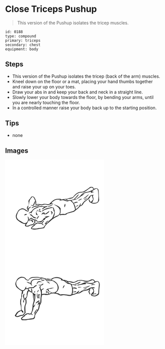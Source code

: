 # Close Triceps Pushup
> This version of the Pushup isolates the tricep muscles.

``` 
id: 0188 
type: compound 
primary: triceps 
secondary: chest 
equipment: body 
``` 

## Steps

 - This version of the Pushup isolates the tricep (back of the arm) muscles.
 - Kneel down on the floor or a mat, placing your hand thumbs together and raise your up on your toes.
 - Draw your abs in and keep your back and neck in a straight line.
 - Slowly lower your body towards the floor, by bending your arms, until you are nearly touching the floor.
 - In a controlled manner raise your body back up to the starting position.

## Tips

 - none

## Images

<svg width="241pt" height="300" viewBox="0 0 241 225" xmlns="http://www.w3.org/2000/svg">
  <g fill="#FFF">
    <path d="M0 0h241v225H0V0m205.97 66.98c-4.8 3.71-9.7 7.43-15.27 9.93-3.22 1.57-6.94.76-10.32 1.69-4.97 1.31-8.93 4.86-12.35 8.53-1.66 1.71-2.9 4.25-5.56 4.51-4.32.57-8.43 2.01-12.6 3.18-4.33.2-8.72.31-12.8 1.97-1.87-3.16-6.1-1.58-9.06-1.87-8.26-.28-14.26 6.19-19.6 11.56-4.07 3.18-8.94.01-13.46.63-2.68.01-5.13 2.04-7.83 1.13-3.85-.98-7.86-1.21-11.74-.22.05-3.47.66-7.18-1.15-10.36-1.33-3.49-3.02-8.09-7.21-8.74-4.27-.55-4.9 4.62-7.53 6.76-2.42 2.01-3.59 5.28-2.05 8.2.06 2.06-.14 4.12-.41 6.16-1.59 2.11-3.88 4.01-3.91 6.88-.45 2.38 1.4 4.23 2.7 5.96-.38.52-.76 1.03-1.13 1.55-4.29-3-8.97-7.07-14.57-6.31-3.31 1.59-7.46 2.9-8.95 6.61-2.23 4.22-5.48 8.33-5.17 13.38.41 2.52 1.4 4.96 2.73 7.13 4.65 4.3 10.02 7.96 16.04 10.04 1.69.76 3.53.42 5.27.04-.71 1.45-2.52 3.19-1.42 4.92 1 1.95 3.52 1.86 5.4 1.85 2.87.28 5.27-1.52 7.65-2.84 2.41-.22 4.84-.41 7.16-1.15.94-2.83 2.99-4.96 5.38-6.65-.67-1.91-1.85-3.54-3.16-5.06 4.86 1.28 8.58 5.91 14.08 4.8.32.22.97.66 1.29.88 2.61-1.94 5.34-3.74 7.43-6.26.67-.98 1.56.26 2.22.57.98-6.25 8.33-6.42 12.25-9.76-4.47.14-8.96.49-13.15 2.19 1.18.11 3.54.34 4.72.46-2.61 1.57-6.25 2.08-7.44 5.27-2.36 4.42-7.76 5.03-12.22 5.19-2.11-.96-3.68-2.75-5.19-4.46-4.32.12-8.12-1.62-11.19-4.57-2.74.64-4.39 3.45-6.3 5.34.54-3.05-.1-6.71-2.81-8.56.92 3.66 2.15 7.68-.01 11.18-.97 3.65-4.83 5.46-8.37 5.01-2.93-.72-5.18-2.86-7.8-4.25-3.52-2.03-7.83-3.65-9.32-7.82-2.79-4.43.06-9.32 1.67-13.58 2.2-5.62 9.05-9.9 14.91-7.12 2.85.88 4.56 4.26 7.81 3.87.37.35 1.12 1.06 1.5 1.41 2.63-.9 1.79-3.76 2.25-5.9.83-3.03 3.98-4.26 6.13-6.2-3.78.21-6.91 2.54-8.71 5.78.18-3.13.7-6.69 3.58-8.53l-2.99 1.75c3.58-4.21 2.75-9.86 4.37-14.74 2.22-3.06 3.88-6.72 7.33-8.62 3.58 2.25 4.54 6.5 6.2 10.09-1.96 2.47-3.17 5.38-4.27 8.3-.39 1.9-2.72 1.72-4.09 2.46-.58-.29-1.74-.88-2.33-1.17 1.28 3.34 4.61 1.86 7.3 1.6 1.56-3.42 2.82-6.98 3.65-10.66.22 3.19-.23 6.51.98 9.55 3.19-1.02 6.57-1.1 9.89-.8-2.41.78-5.02 1.13-7.08 2.71-4.98-.43-9.99 1.28-13.02 5.39 2.83.21 4.82-3.04 7.71-3.18 4.45-.46 9.44-1.16 12.74-4.45 4.74 2.52 9.35-1.84 14.22-.72 2.24.11 4.5 1.98 6.65.65 3.31-1.46 6.98-1.79 10.56-1.59.18-.37.53-1.12.71-1.49-1.54-.05-3.07-.09-4.61-.11.91-1.2 1.69-2.47 2.34-3.82 2-1.28 3.79-2.84 5.8-4.08 4.6-2.07 9.84-2.02 14.76-1.38-1.29.77-2.54 1.6-3.75 2.48 3.52-.46 6.98-2.01 10.58-1.31 3.32.81 6.46 2.32 9.86 2.79 2.21-.89 4.41-1.85 6.85-1.83 2.21 2.1 4.81 3.86 6.65 6.32 2.56 4.78 4.07 10.06 5.02 15.38-1.21 1.64-2.89 2.96-4.78 3.71-5.16 1.45-10.35 2.86-15.32 4.88-2.09.76-3.91 2.74-6.27 2.36-3.59-.91-7.24.12-10.82.54 2.83-4.17 1.48-9.55 1.87-14.3-3.86-5.81-10.93-7.93-17.21-10.05 2.76 1.59 5.45 3.31 8.23 4.86 3.86 2.92 7.92 6.97 7.26 12.27.64 4.24-2 7.82-5.26 10.16-3.95 1.01-7.61 2.95-10.86 5.39 1.73-3.68 3.56-7.47 3.53-11.63.59-4.48-1.51-8.6-2.88-12.72-2.84-1.15-5.82-1.92-8.59-.17-7.43 1.34-15.78 3.15-20.62 9.54 3.51-.86 5.78-4.07 9.33-4.83 5.93-1.77 11.84-3.69 17.97-4.67.95 2.27 1.92 4.59 1.76 7.11.76 1.24 1.62 2.41 2.27 3.72-1.1 4.82-2.94 9.45-5.15 13.87-.55 1.33-1.81 2.08-2.88 2.94-3.58 2.8-6.84 6.01-9.68 9.55-1.11.5-2.24.97-3.37 1.42 2.06-2.61 4.49-4.87 6.76-7.29-4.42 1.07-7.48 5.24-9.66 9.01l2.16-1.11c.29.48.58.96.87 1.45-2.19 2.07-4.28 4.35-5.52 7.12-4.48 1.28-9.22 1.55-13.84 2.13-4.73 2.09-9.85.13-14.74 1.11l.48-2.45c2.53-1.85 4.42-4.72 7.59-5.52-.15-.41-.46-1.21-.61-1.61 2.22-.95 4.31-2.16 6.27-3.57 2.43.47 4.84 1.11 7.34 1.1 3.04-.15 4.95 2.67 7.28 4.15.18-2.32-1.81-3.46-3.35-4.72 1.23-1.98 2.73-3.78 4.43-5.39-.41-.62-.83-1.24-1.24-1.86-.48 3.33-5.44 4.53-4.58 7.89-.47-.5-1.4-1.51-1.87-2.02-3.1.61-6.1-.99-9.17-.5-2.17 1.04-4.13 2.46-6.28 3.56-1.7 2.97-4.4 5.12-7.09 7.15-.48 1.24-.97 2.49-1.45 3.74 5.13 2.65 11.19 2.59 16.69 1.3 5.16-1.14 10.43-1.53 15.59-2.66.45-1.1.89-2.2 1.29-3.31 2.78-3.55 5.31-7.48 9.31-9.78 5.92-5.15 11.58-10.94 18.94-14.04 3.01-1.32 6.68-2.77 7.7-6.24.4.82.81 1.63 1.2 2.46 5.81-2.81 13.9 1.53 18.21-4.5 4.47-1.06 8.86-2.46 13.33-3.55 4.59-1.14 7.38-5.24 11.23-7.64 2.67-1.63 4.27-4.43 6.54-6.44 4.04-1.15 7.24-4.26 8.61-8.22 4.66-4.55 10.15-8.1 15.04-12.4.13-2.81 2.42-4.35 4.74-5.44 1.04 3.14 2 6.32 3.12 9.44-1.77 2.46-4.31 4.33-5.44 7.23-1.96-2.78-3.39-5.86-5.17-8.75-.4 3.96 1.29 8.99 5.72 9.74 4.96 3.43 11.49 2.13 16.39-.74 1.45-1.91 3.4-3.89 3.16-6.5-.51-6.03-.75-12.07-1.1-18.1-.21-2.92.5-6.6-2.3-8.53-2.5-2.46-6.26-1.11-9.09-.04-1.12-1.5-2.01-3.35-3.76-4.21-2.21-.38-4.84-.83-6.7.73m-.59 27.4c.26.26.26.26 0 0m-60.35 21.14c.7-1.88 1.26-3.79 1.83-5.7-.27-1.12-.53-2.23-.79-3.34-1.66 2.75-2.83 6.05-1.04 9.04m-41.19-2.34c.19.22.55.68.74.91 4.16-.88 8.34-2.26 11.82-4.78-4.29.79-8.69 2.19-12.56 3.87m-28.16 2.6c-4.13 1.36-7.57 4.17-10.15 7.62-2.01 3.24-6.42 3.59-8.37 6.88 2.02-.46 3.91-1.32 5.79-2.19.04.67.13 2.01.17 2.68 1.92-2.97 3.02-6.5 5.7-8.93 3.05-3.48 7.81-4.3 11.74-6.4 3.4-2.17 7.56-.78 11.3-1.68.74.31 2.22.94 2.95 1.25-1.52 1.38-3.08 2.74-4.83 3.84.45.47.91.94 1.36 1.41 3.21-3.16 7.04-5.75 11.65-6.14-.05-.24-.14-.72-.18-.96-2.57-1.07-5.26.5-7.89.2-6.38-2.15-13.4-.6-19.24 2.42m7.26 6.16c1.3.96 3.37-1.04 2.48-2.37-1.27-.89-3.39 1.06-2.48 2.37m-7.05 4.27c2.3-.97 3.57-3.17 4.76-5.23a11.241 11.241 0 0 0-4.76 5.23m4.36-1.52c2.61.18 5.19.69 7.06 2.71.48-3.78-4.58-4.72-7.06-2.71m16.31 6.55c-.41-1.18-.82-2.35-1.24-3.52-1.59.38-3.17.77-4.76 1.13-.77 1.49-1.49 3-2.03 4.6 1.67-.93 3.06-2.24 4.47-3.51.2.55.61 1.66.81 2.22 2.66-.22 5.76.51 7.99-1.37 2.13-1.87 5.48-3.19 5.63-6.43-3.64 2.28-6.71 5.47-10.87 6.88m16.52-2.99c-.17 1.67-.28 3.35-.13 5.03 1.48-1.6 2.18-3.66 2.66-5.74-1.16-1.06-2.33-2.1-3.63-2.95-1.59 1.35.4 2.51 1.1 3.66m-38.03-2.44c.01 2.42.19 4.83.19 7.25 1.45.54 2.88 1.12 4.32 1.69-1.8-2.83-3.04-5.94-4.51-8.94m-26.89 5.98c-.65 1.08-1.4 2.12-1.86 3.3 2.31-.71 4.62-1.44 6.85-2.39-.67-2.07-3.39-.58-4.99-.91m11.58 2.03c4.65.64 6.8 5.48 10.7 7.65 2.28.31 4.6.86 6.91.34-2.73-1.36-5.59-2.43-8.31-3.81-2.67-1.2-3.47-4.83-6.46-5.53-1.14-.28-1.97.82-2.84 1.35M77.5 144.8c1.98-2.78 3.72-5.73 5.27-8.76-3.99.86-5.06 5.24-5.27 8.76z"/>
    <path d="M194.85 77.09c4.5-2.98 8.45-6.86 13.3-9.29 3.11-1.75 5.84 1.18 7.31 3.65-3.85 2.89-8.43 4.46-12.96 5.93-3.94 1.27-8.41.92-11.99 3.25-3.09 1.74-5.59 4.29-7.77 7.05-2.34 3.12-6.44 4.26-8.59 7.57-1.9.03-3.8.06-5.69.1 5.18-2.24 7.96-7.34 11.51-11.41-4.92 1.07-6.07 6.53-10 8.97-1.07.59-1.55 1.63-1.78 2.78-2.43.75-4.87 1.49-7.3 2.26-2.48-.49-4.98-.25-7.4.45-3.73 1.12-7.25-1.38-10.65-2.41 3.63-.55 6.69 1.41 9.95 2.44-.53-.75-1.61-2.26-2.15-3.01 4.7-.79 9.75-.56 14.09-2.77 3.69-3.92 7.2-8.22 11.94-10.92 5.63-3.1 12.61-1.39 18.18-4.64z"/>
    <path d="M211.34 76.23c3.61-1.96 6.7-5.02 10.77-6.06 2.3.2 3.82 2.62 3.98 4.79 1.34 8.18 1.57 16.64.39 24.85-2 5.96-9.87 5.1-14.85 4.46 1.42-2.71 2.74-5.46 3.75-8.36-.6-2.87-1.1-5.76-2.09-8.53.9-.67 1.81-1.36 2.7-2.06-3.02-.21-6.31-.03-8.87 1.76-1.64 1.41-2.79 3.26-4.13 4.93-4.29 5.72-12.01 8.13-15.18 14.8-.86 2.11-2.9 3.27-4.64 4.56.38-2.2.81-4.4.74-6.63-1.7 3.01-2.56 6.47-4.7 9.24-1.83 2.68-4.63 4.44-7.35 6.1.06-5.11-1.71-9.88-4.61-14.03 3.25-1.25 6.62-2.07 10.03-2.75-3.25-2.43-7.7-.46-10.52 1.79-1.76-2.12-3.42-4.32-5.13-6.49 2.8-.54 5.57-1.2 8.38-1.62 5.32-.62 9.08-4.81 13.46-7.45 2.97-2.69 7.26-3.61 9.64-6.97-1.52.66-4.57 1.99-6.1 2.65 5.92-6.36 15.2-5.02 22.65-8.2-.36 1.19-.71 2.39-1.05 3.59 2.8-1.09 5.69-1.95 8.67-2.41-2.1-.26-4.31-.44-5.94-1.96m-15.85 14.23c-1.93 1.37-3.8 2.82-5.45 4.52 5.8-2.03 10.42-6.4 13.98-11.29-3.26 1.7-5.57 4.66-8.53 6.77m-4.05 8.1c3-1.54 6.35-3.11 7.95-6.26-2.84 1.8-5.91 3.49-7.95 6.26m-5.93-4.02c-2.77 1.39-5.79 2.47-7.95 4.82 3.45-.72 6.58-2.4 9.42-4.44-.37-.09-1.11-.29-1.47-.38m-13.76 19.68c2.56-1.14 5.54-2 7.09-4.56-2.64.98-5.57 2-7.09 4.56zM56.42 148.34c2.42-1.78 4.78-3.64 6.92-5.76 1.93 2.12 4.53 3.31 7.25 4.06.26 1.6.52 3.19.82 4.78-1.45 1.88-2.92 3.74-4.56 5.46-5.64-.7-9.95 4.32-15.59 3.22l-.4-2.37c2.43-2.76 3.9-6.15 5.56-9.39m6.22-3.63c-.07 3.16 2.87 5.04 4.47 7.43 2.96-3.5-1.46-6.48-4.47-7.43m-1.35 1.39c-1.08.19-2.67 1.39-2.01 2.6 1.27.81 3.88-2.09 2.01-2.6z"/>
  </g>
  <g fill="#333">
    <path d="M205.97 66.98c1.86-1.56 4.49-1.11 6.7-.73 1.75.86 2.64 2.71 3.76 4.21 2.83-1.07 6.59-2.42 9.09.04 2.8 1.93 2.09 5.61 2.3 8.53.35 6.03.59 12.07 1.1 18.1.24 2.61-1.71 4.59-3.16 6.5-4.9 2.87-11.43 4.17-16.39.74-4.43-.75-6.12-5.78-5.72-9.74 1.78 2.89 3.21 5.97 5.17 8.75 1.13-2.9 3.67-4.77 5.44-7.23-1.12-3.12-2.08-6.3-3.12-9.44-2.32 1.09-4.61 2.63-4.74 5.44-4.89 4.3-10.38 7.85-15.04 12.4-1.37 3.96-4.57 7.07-8.61 8.22-2.27 2.01-3.87 4.81-6.54 6.44-3.85 2.4-6.64 6.5-11.23 7.64-4.47 1.09-8.86 2.49-13.33 3.55-4.31 6.03-12.4 1.69-18.21 4.5-.39-.83-.8-1.64-1.2-2.46-1.02 3.47-4.69 4.92-7.7 6.24-7.36 3.1-13.02 8.89-18.94 14.04-4 2.3-6.53 6.23-9.31 9.78-.4 1.11-.84 2.21-1.29 3.31-5.16 1.13-10.43 1.52-15.59 2.66-5.5 1.29-11.56 1.35-16.69-1.3.48-1.25.97-2.5 1.45-3.74 2.69-2.03 5.39-4.18 7.09-7.15 2.15-1.1 4.11-2.52 6.28-3.56 3.07-.49 6.07 1.11 9.17.5.47.51 1.4 1.52 1.87 2.02-.86-3.36 4.1-4.56 4.58-7.89.41.62.83 1.24 1.24 1.86-1.7 1.61-3.2 3.41-4.43 5.39 1.54 1.26 3.53 2.4 3.35 4.72-2.33-1.48-4.24-4.3-7.28-4.15-2.5.01-4.91-.63-7.34-1.1-1.96 1.41-4.05 2.62-6.27 3.57.15.4.46 1.2.61 1.61-3.17.8-5.06 3.67-7.59 5.52l-.48 2.45c4.89-.98 10.01.98 14.74-1.11 4.62-.58 9.36-.85 13.84-2.13 1.24-2.77 3.33-5.05 5.52-7.12-.29-.49-.58-.97-.87-1.45l-2.16 1.11c2.18-3.77 5.24-7.94 9.66-9.01-2.27 2.42-4.7 4.68-6.76 7.29 1.13-.45 2.26-.92 3.37-1.42 2.84-3.54 6.1-6.75 9.68-9.55 1.07-.86 2.33-1.61 2.88-2.94 2.21-4.42 4.05-9.05 5.15-13.87-.65-1.31-1.51-2.48-2.27-3.72.16-2.52-.81-4.84-1.76-7.11-6.13.98-12.04 2.9-17.97 4.67-3.55.76-5.82 3.97-9.33 4.83 4.84-6.39 13.19-8.2 20.62-9.54 2.77-1.75 5.75-.98 8.59.17 1.37 4.12 3.47 8.24 2.88 12.72.03 4.16-1.8 7.95-3.53 11.63 3.25-2.44 6.91-4.38 10.86-5.39 3.26-2.34 5.9-5.92 5.26-10.16.66-5.3-3.4-9.35-7.26-12.27-2.78-1.55-5.47-3.27-8.23-4.86 6.28 2.12 13.35 4.24 17.21 10.05-.39 4.75.96 10.13-1.87 14.3 3.58-.42 7.23-1.45 10.82-.54 2.36.38 4.18-1.6 6.27-2.36 4.97-2.02 10.16-3.43 15.32-4.88 1.89-.75 3.57-2.07 4.78-3.71-.95-5.32-2.46-10.6-5.02-15.38-1.84-2.46-4.44-4.22-6.65-6.32-2.44-.02-4.64.94-6.85 1.83-3.4-.47-6.54-1.98-9.86-2.79-3.6-.7-7.06.85-10.58 1.31a49.61 49.61 0 0 1 3.75-2.48c-4.92-.64-10.16-.69-14.76 1.38-2.01 1.24-3.8 2.8-5.8 4.08a22.35 22.35 0 0 1-2.34 3.82c1.54.02 3.07.06 4.61.11-.18.37-.53 1.12-.71 1.49-3.58-.2-7.25.13-10.56 1.59-2.15 1.33-4.41-.54-6.65-.65-4.87-1.12-9.48 3.24-14.22.72-3.3 3.29-8.29 3.99-12.74 4.45-2.89.14-4.88 3.39-7.71 3.18 3.03-4.11 8.04-5.82 13.02-5.39 2.06-1.58 4.67-1.93 7.08-2.71-3.32-.3-6.7-.22-9.89.8-1.21-3.04-.76-6.36-.98-9.55-.83 3.68-2.09 7.24-3.65 10.66-2.69.26-6.02 1.74-7.3-1.6.59.29 1.75.88 2.33 1.17 1.37-.74 3.7-.56 4.09-2.46 1.1-2.92 2.31-5.83 4.27-8.3-1.66-3.59-2.62-7.84-6.2-10.09-3.45 1.9-5.11 5.56-7.33 8.62-1.62 4.88-.79 10.53-4.37 14.74l2.99-1.75c-2.88 1.84-3.4 5.4-3.58 8.53 1.8-3.24 4.93-5.57 8.71-5.78-2.15 1.94-5.3 3.17-6.13 6.2-.46 2.14.38 5-2.25 5.9-.38-.35-1.13-1.06-1.5-1.41-3.25.39-4.96-2.99-7.81-3.87-5.86-2.78-12.71 1.5-14.91 7.12-1.61 4.26-4.46 9.15-1.67 13.58 1.49 4.17 5.8 5.79 9.32 7.82 2.62 1.39 4.87 3.53 7.8 4.25 3.54.45 7.4-1.36 8.37-5.01 2.16-3.5.93-7.52.01-11.18 2.71 1.85 3.35 5.51 2.81 8.56 1.91-1.89 3.56-4.7 6.3-5.34 3.07 2.95 6.87 4.69 11.19 4.57 1.51 1.71 3.08 3.5 5.19 4.46 4.46-.16 9.86-.77 12.22-5.19 1.19-3.19 4.83-3.7 7.44-5.27-1.18-.12-3.54-.35-4.72-.46 4.19-1.7 8.68-2.05 13.15-2.19-3.92 3.34-11.27 3.51-12.25 9.76-.66-.31-1.55-1.55-2.22-.57-2.09 2.52-4.82 4.32-7.43 6.26-.32-.22-.97-.66-1.29-.88-5.5 1.11-9.22-3.52-14.08-4.8 1.31 1.52 2.49 3.15 3.16 5.06-2.39 1.69-4.44 3.82-5.38 6.65-2.32.74-4.75.93-7.16 1.15-2.38 1.32-4.78 3.12-7.65 2.84-1.88.01-4.4.1-5.4-1.85-1.1-1.73.71-3.47 1.42-4.92-1.74.38-3.58.72-5.27-.04-6.02-2.08-11.39-5.74-16.04-10.04-1.33-2.17-2.32-4.61-2.73-7.13-.31-5.05 2.94-9.16 5.17-13.38 1.49-3.71 5.64-5.02 8.95-6.61 5.6-.76 10.28 3.31 14.57 6.31.37-.52.75-1.03 1.13-1.55-1.3-1.73-3.15-3.58-2.7-5.96.03-2.87 2.32-4.77 3.91-6.88.27-2.04.47-4.1.41-6.16-1.54-2.92-.37-6.19 2.05-8.2 2.63-2.14 3.26-7.31 7.53-6.76 4.19.65 5.88 5.25 7.21 8.74 1.81 3.18 1.2 6.89 1.15 10.36 3.88-.99 7.89-.76 11.74.22 2.7.91 5.15-1.12 7.83-1.13 4.52-.62 9.39 2.55 13.46-.63 5.34-5.37 11.34-11.84 19.6-11.56 2.96.29 7.19-1.29 9.06 1.87 4.08-1.66 8.47-1.77 12.8-1.97 4.17-1.17 8.28-2.61 12.6-3.18 2.66-.26 3.9-2.8 5.56-4.51 3.42-3.67 7.38-7.22 12.35-8.53 3.38-.93 7.1-.12 10.32-1.69 5.57-2.5 10.47-6.22 15.27-9.93m-11.12 10.11c-5.57 3.25-12.55 1.54-18.18 4.64-4.74 2.7-8.25 7-11.94 10.92-4.34 2.21-9.39 1.98-14.09 2.77.54.75 1.62 2.26 2.15 3.01-3.26-1.03-6.32-2.99-9.95-2.44 3.4 1.03 6.92 3.53 10.65 2.41 2.42-.7 4.92-.94 7.4-.45 2.43-.77 4.87-1.51 7.3-2.26.23-1.15.71-2.19 1.78-2.78 3.93-2.44 5.08-7.9 10-8.97-3.55 4.07-6.33 9.17-11.51 11.41 1.89-.04 3.79-.07 5.69-.1 2.15-3.31 6.25-4.45 8.59-7.57 2.18-2.76 4.68-5.31 7.77-7.05 3.58-2.33 8.05-1.98 11.99-3.25 4.53-1.47 9.11-3.04 12.96-5.93-1.47-2.47-4.2-5.4-7.31-3.65-4.85 2.43-8.8 6.31-13.3 9.29m16.49-.86c1.63 1.52 3.84 1.7 5.94 1.96-2.98.46-5.87 1.32-8.67 2.41.34-1.2.69-2.4 1.05-3.59-7.45 3.18-16.73 1.84-22.65 8.2 1.53-.66 4.58-1.99 6.1-2.65-2.38 3.36-6.67 4.28-9.64 6.97-4.38 2.64-8.14 6.83-13.46 7.45-2.81.42-5.58 1.08-8.38 1.62 1.71 2.17 3.37 4.37 5.13 6.49 2.82-2.25 7.27-4.22 10.52-1.79-3.41.68-6.78 1.5-10.03 2.75 2.9 4.15 4.67 8.92 4.61 14.03 2.72-1.66 5.52-3.42 7.35-6.1 2.14-2.77 3-6.23 4.7-9.24.07 2.23-.36 4.43-.74 6.63 1.74-1.29 3.78-2.45 4.64-4.56 3.17-6.67 10.89-9.08 15.18-14.8 1.34-1.67 2.49-3.52 4.13-4.93 2.56-1.79 5.85-1.97 8.87-1.76-.89.7-1.8 1.39-2.7 2.06.99 2.77 1.49 5.66 2.09 8.53-1.01 2.9-2.33 5.65-3.75 8.36 4.98.64 12.85 1.5 14.85-4.46 1.18-8.21.95-16.67-.39-24.85-.16-2.17-1.68-4.59-3.98-4.79-4.07 1.04-7.16 4.1-10.77 6.06M56.42 148.34c-1.66 3.24-3.13 6.63-5.56 9.39l.4 2.37c5.64 1.1 9.95-3.92 15.59-3.22 1.64-1.72 3.11-3.58 4.56-5.46-.3-1.59-.56-3.18-.82-4.78-2.72-.75-5.32-1.94-7.25-4.06-2.14 2.12-4.5 3.98-6.92 5.76z"/>
    <path d="M195.49 90.46c2.96-2.11 5.27-5.07 8.53-6.77-3.56 4.89-8.18 9.26-13.98 11.29 1.65-1.7 3.52-3.15 5.45-4.52zM191.44 98.56c2.04-2.77 5.11-4.46 7.95-6.26-1.6 3.15-4.95 4.72-7.95 6.26zM185.51 94.54c.36.09 1.1.29 1.47.38-2.84 2.04-5.97 3.72-9.42 4.44 2.16-2.35 5.18-3.43 7.95-4.82zM205.38 94.38c.26.26.26.26 0 0zM145.03 115.52c-1.79-2.99-.62-6.29 1.04-9.04.26 1.11.52 2.22.79 3.34-.57 1.91-1.13 3.82-1.83 5.7zM103.84 113.18c3.87-1.68 8.27-3.08 12.56-3.87-3.48 2.52-7.66 3.9-11.82 4.78-.19-.23-.55-.69-.74-.91zM171.75 114.22c1.52-2.56 4.45-3.58 7.09-4.56-1.55 2.56-4.53 3.42-7.09 4.56zM75.68 115.78c5.84-3.02 12.86-4.57 19.24-2.42 2.63.3 5.32-1.27 7.89-.2.04.24.13.72.18.96-4.61.39-8.44 2.98-11.65 6.14-.45-.47-.91-.94-1.36-1.41 1.75-1.1 3.31-2.46 4.83-3.84-.73-.31-2.21-.94-2.95-1.25-3.74.9-7.9-.49-11.3 1.68-3.93 2.1-8.69 2.92-11.74 6.4-2.68 2.43-3.78 5.96-5.7 8.93-.04-.67-.13-2.01-.17-2.68-1.88.87-3.77 1.73-5.79 2.19 1.95-3.29 6.36-3.64 8.37-6.88 2.58-3.45 6.02-6.26 10.15-7.62z"/>
    <path d="M82.94 121.94c-.91-1.31 1.21-3.26 2.48-2.37.89 1.33-1.18 3.33-2.48 2.37zM75.89 126.21c.99-2.22 2.65-4.04 4.76-5.23-1.19 2.06-2.46 4.26-4.76 5.23zM80.25 124.69c2.48-2.01 7.54-1.07 7.06 2.71-1.87-2.02-4.45-2.53-7.06-2.71zM96.56 131.24c4.16-1.41 7.23-4.6 10.87-6.88-.15 3.24-3.5 4.56-5.63 6.43-2.23 1.88-5.33 1.15-7.99 1.37-.2-.56-.61-1.67-.81-2.22-1.41 1.27-2.8 2.58-4.47 3.51.54-1.6 1.26-3.11 2.03-4.6 1.59-.36 3.17-.75 4.76-1.13.42 1.17.83 2.34 1.24 3.52zM113.08 128.25c-.7-1.15-2.69-2.31-1.1-3.66 1.3.85 2.47 1.89 3.63 2.95-.48 2.08-1.18 4.14-2.66 5.74-.15-1.68-.04-3.36.13-5.03zM75.05 125.81c1.47 3 2.71 6.11 4.51 8.94-1.44-.57-2.87-1.15-4.32-1.69 0-2.42-.18-4.83-.19-7.25zM48.16 131.79c1.6.33 4.32-1.16 4.99.91-2.23.95-4.54 1.68-6.85 2.39.46-1.18 1.21-2.22 1.86-3.3zM59.74 133.82c.87-.53 1.7-1.63 2.84-1.35 2.99.7 3.79 4.33 6.46 5.53 2.72 1.38 5.58 2.45 8.31 3.81-2.31.52-4.63-.03-6.91-.34-3.9-2.17-6.05-7.01-10.7-7.65zM77.5 144.8c.21-3.52 1.28-7.9 5.27-8.76-1.55 3.03-3.29 5.98-5.27 8.76zM62.64 144.71c3.01.95 7.43 3.93 4.47 7.43-1.6-2.39-4.54-4.27-4.47-7.43zM61.29 146.1c1.87.51-.74 3.41-2.01 2.6-.66-1.21.93-2.41 2.01-2.6z"/>
  </g>
</svg>

<svg width="241pt" height="300" viewBox="0 0 241 225" xmlns="http://www.w3.org/2000/svg">
  <g fill="#FFF">
    <path d="M0 0h241v225H0V0m56.36 66.93c-1.53-.51-3.08-.98-4.64-1.41-2.39-5.04-8.32-6.98-13.54-6.3-3.87 1.26-7.73 3.46-9.65 7.21-1.92 4.05-5.04 8.48-2.94 13.09.71 5.21 5.62 7.66 9.27 10.67 1.83 1.51 4 2.51 6.14 3.5-.75 5.5-2.33 10.9-1.66 16.52-3.3 4.15-2.64 9.7-2.71 14.66 1.94 4.87 2.41 10.02 2.11 15.23-3.3.86-6.63 2.16-9.14 4.55-2.67 2.37-4.17 5.7-6.15 8.61 2.27 4.3 8.13 3.9 11.85 1.83 2.86-1.64 6.23-1.39 9.35-2.15 1.01-2.57 2.93-4.49 4.93-6.3-.31-5.48-.69-11.1-.28-16.65.78-2.99 2.72-5.7 2.73-8.88-.03-3.21-.52-6.39-1.01-9.55 4.81-4.93 2.05-12.89 6.49-18.01 2.79 1.64 5.54 3.45 8.7 4.3 1.08 1.91 1.65 4.01 1.52 6.21-.15 4.45 1.51 8.66 1.97 13.03-.77 4.34-2.78 8.43-2.92 12.89-.51 6.58-.72 13.84-5.57 18.91-1.34-.39-2.69-.74-4.05-1.05-3.88-1.24-7.41 1.68-10.33 3.83-2.26 3.65-7.36 4.96-8.37 9.4.7 1.1 1.54 2.11 2.34 3.14 4.11.31 8.29.67 12.32-.42 5.63-1.4 11.65-.66 17.16-2.55 1.91-2.02 3.44-5.72 1.57-8.27l2.45 1.58c-.58-.52-1.15-1.04-1.72-1.57 2.01-3.46 3.84-7.03 6.52-10.04 2.88-3.36 4.19-7.61 4.72-11.93.58-4.35 4.5-7.54 4.35-12.06.4-4.2-.4-8.56 1.02-12.61.03-.63.08-1.91.1-2.54 2.19-.5 4.38-1.79 6.69-1.22 5.53 1.5 11.64.26 16.35-2.93 2.08-.16 4.16-.32 6.24-.47 2.3.84 4.76.79 7.14 1.24 3.26.9 5.94 3.21 9.28 3.95 2.73.37 5.34-1.12 8.09-.84 4.37.18 8.59 1.45 12.93 1.85 4.04.49 7.29-2.45 11.18-2.9 3.79-.43 6.9-3.37 10.81-3.01 5.72-.06 9.36-5.73 14.96-6.29 3.41-.41 6.68-1.56 10.12-1.84.48-.74 1.02-1.42 1.63-2.05.3 2.09-.52 3.99-1.93 5.5 1.29 2.78 1.91 6.51 5.2 7.64-1.1-2.45-2.21-4.91-3.01-7.48 1.86-1.96 1.78-4.66 1.99-7.16 1.6-.64 3.38-.6 5.06-.89 1.18 2.21 2.39 4.41 3.36 6.73-1.48 2.63-3.51 4.85-5.63 6.97-.15 1.4 0 2.81.06 4.21 3.75 1.16 7.96 2.53 11.79.88 2.68-.96 5.73-2.34 6.89-5.12.87-4.87.04-9.91 1.12-14.76.5-4.71 1.9-10.17-1.32-14.27-1.88-3.11-6.06-1.81-8.92-1.15-1.12-1.51-2.31-2.98-3.5-4.43-1.57-.25-3.14-.58-4.72-.64-3.01.37-5.25 2.83-8.21 3.36-4.51.53-9.09.02-13.47-1.13-4.06-1.14-8.28-.25-12.38.19-4.24 1-7.84 5.51-12.49 3.77-4.04-1.3-8.24-1.78-12.45-2.13-3.66-1.8-7.53-3.03-11.64-2.98-.83-1.06-1.36-2.51-2.68-3.08-5.48-2.81-11.94-4.59-18-2.62-3.04.36-5.48 2.19-8.06 3.64-3.17.36-6.38-.7-9.55-.91-.21.59-.63 1.77-.83 2.36 4.12.35 8.34.49 12.24-1.13-.78.92-1.6 1.81-2.41 2.72-3.66.27-7.5.54-11.03-.63-.21-1.21.8-2.1 1.33-3.06-5.09-.02-9.59-2.89-14.66-3.04-3.34-.07-6.51-1.44-9.86-1.25-3.62.16-7.25.17-10.86.44-4.2.58-7.75 3.44-9.78 7.09z"/>
    <path d="M28.36 69.28c2.52-3.71 6.04-7.03 10.54-8 4.41-.45 9.48.58 11.36 5.11 2.1.69 4.2 1.43 6.31 2.1 2.25-5.57 8.98-7.58 14.53-7.16 7.18-1.23 14.35.52 21.38 1.95 2.27.55 4.63 1.29 6.42 2.85.13.56.4 1.69.53 2.26 3.85.63 7.77 1.23 11.66.5 3.06-.71 6.05.8 8.45 2.58 2.39 1.89 5.24 3.45 6.68 6.26 2.43 5.31 2.47 12.21-1.48 16.81-1.58 1.14-3.59 2.23-5.6 1.53.66.79 1.68 1.11 2.53 1.64-1.53.03-3.07-.09-4.53-.56-.9.19-2.71.58-3.61.78-.09-.51-.26-1.51-.35-2.01-1.35 1.26-2.7 2.53-4.02 3.82-.69.04-2.09.13-2.78.17.76-3.88-3.57-4.4-6.05-5.93l-.08-2.97c.94-.09 2.81-.28 3.75-.37 0 1.34-.01 2.69-.01 4.03.6-.16 1.81-.48 2.41-.65.42-1.93-.19-3.69-1.77-4.94l2.01-1.32c4.4 1.54 8.17-1.52 12.43-1.92-4.45-.8-8.76.87-13.13 1.47-2.51.3-4.36 2.17-6.31 3.6.08 1.2.15 2.4.22 3.6-.2 1.7-.04 3.4.35 5.06.46-1.03 1.38-3.08 1.84-4.1 1.35 1.74 2.64 3.53 3.93 5.31-5.43.82-11.16-1.83-16.23.88-.18-3.52-.53-7.02-.48-10.55 2.13-.98 4.24-2.15 5.54-4.19-2.54.46-4.87 1.62-6.71 3.45-.79-1.5-1.62-2.98-2.52-4.41.5-1.79 1.04-3.58 1.45-5.39-1.54 1.05-3.5 2.31-3.57 4.4 1.8 4.5 3.62 9.12 3.89 14.01-.05 3.67-.58 7.31-.98 10.95-.56 4.65-.26 9.4-1.44 13.98-1.16-1.55-1.47-3.43-1.49-5.33-2.61 2.62-3.62 6.26-4.28 9.79 1.42-1.01 2.3-2.5 3.03-4.05.36.62.7 1.24 1.05 1.86-2.23 4.16-1.67 9.18-4.04 13.33-.64-.53-1.28-1.06-1.91-1.6-3.58 2.93-5.9 7.13-7.29 11.49 3.8-2.1 4.61-6.86 7.08-10.15.41.7.82 1.41 1.22 2.13-3.71 4.02-7.49 8.71-7.24 14.52-1.1 1.49-1.65 4.08-3.96 3.91-8.68.41-17.37 4.33-26.03 1.83l.04-2.12c2.48-1.91 4.69-4.26 7.67-5.42-.1-.39-.28-1.16-.37-1.54 2.16-.91 4.21-2.03 6.17-3.3 2.7.28 5.61 2.27 8.19.63 1.63 1.15 3.47 1.89 5.5 1.82-1.34-1.01-2.75-1.95-4.16-2.85 1.41-5.07 5.11-9.6 4.57-15.1 2.89-1.71 3.48-5.39 5.21-8.07-2.08.92-3.28 2.86-4.46 4.69-.96-5.41 2.56-10.18 3.18-15.41 1.29-4.76.09-9.78 1.39-14.53-3.7 1.45-4.89-3.52-8.43-3.35 1.12-3.71-.35-7.45-1.04-11.1 1.58.17 3.15.35 4.72.53 2.16-2.29 4.56-4.41 7.57-5.48l-.24-1.72c-3.22.15-5.71 2.12-7.32 4.8-1.87-.01-3.75.06-5.58.5-3.17-.42-6.24.48-8.87 2.25-1.39.03-2.77.07-4.16.1.34-1.32.69-2.64 1.05-3.96l-1.79.72c-1.37 3.48-3.16 8.6-7.85 8-4.68-1.22-8.51-4.57-11.79-8-3.58-3.75-4.54-9.94-1.9-14.45m41.77-4.35c-4.09.85-8.38 4.51-7.69 9.05-3.73-.31-6.99-2.23-10.58-3.07 2.6 2.44 5.76 4.45 9.42 4.69.97 2.2 2.31 4.29 4.73 5.07-.64-1.25-1.32-2.47-2.02-3.68.43-3.18-.07-7.36 3.22-9.19 5.17-2.98 11.26-1.52 16.89-1.79.31-.36.92-1.09 1.22-1.46 2.02.6 4.06 1.18 6.15 1.5-1-2.13-3.43-2.45-5.37-3.27-4.81 3.24-10.76.52-15.97 2.15m16.44 4.17c3.45-.12 7.47-.12 9.91-2.99-3.55-.11-6.87 1.3-9.91 2.99M76.3 78.02c1.49-1.82 2.63-3.9 4.18-5.67 2.35-1.12 5.05-.76 7.55-.51.66.92 1.34 1.82 2.05 2.7-1.28-3.29-4.58-5.53-8.17-4.59-4.01.23-4.57 5.05-5.61 8.07m23.72-7.7c2.99 1.75 5.73 3.93 8.82 5.52-1.13-3.94-5.37-4.72-8.82-5.52m-10.05 6.71c-2.67 2.34-6.33 1.52-9.54 1.53 3.9 2.43 10.1 2.2 12.67-2.06-.5-2.19-2.08.04-3.13.53M78.36 97.15c1.68-1.9 3.07-4.08 3.7-6.56-2.55 1.24-3.85 3.78-3.7 6.56m-8.06-1.09c.71.68 1.42 1.36 2.14 2.04.14-1.67.27-3.34.38-5.01-.85.98-1.69 1.97-2.52 2.97m37.28-1.95c-.51 1.23 1.05 3.16 2.37 2.83.69-1.27-1.02-3.25-2.37-2.83m-27.03 18.11l-.21-2.86c.51.27 1.53.8 2.04 1.06.36.96.74 1.91 1.16 2.86-.03-3.22-.6-6.4-1.15-9.56.76-.06 2.29-.17 3.06-.22-.79-2.17-3.2-1.68-5-1.99.05 2.14.29 4.27.81 6.36-.47.64-.95 1.27-1.45 1.89-.95-3.95-1.25-8.01-1.77-12.04-1.08 4.9-1.82 10.91 2.51 14.5m-6.79 11.86c3.62-2.37 9.05-3.67 9.81-8.62-3.51 2.51-8.1 4.36-9.81 8.62z"/>
    <path d="M117.96 62.86c6.37-1.9 13.34-1.29 18.93 2.47-.62.57-1.22 1.16-1.82 1.75 2.61.49 5.31.86 7.74 2 3.5 1.75 5.91 5.05 9.36 6.89 2.45.39 4.97.41 7.31 1.35 4.61 7.3 4.59 16.41 2.06 24.45-1.87 1.34-4.34 1.43-6.55 1.21-6.29-.76-12.66-2.1-19-1.1-2.16.57-3.9-.87-5.27-2.32-2.66-.48-5.26-1.2-7.89-1.76 4.39-2.58 7.53-7.72 7.55-12.85-1.02-8.37-7.62-15.58-15.86-17.4-.31-.51-.94-1.53-1.25-2.05 1.91-.21 3.39-1.34 4.69-2.64m22.7 24.29c1.92-2.37 3.61-5 4.22-8.04-2.92 1.65-4.68 4.65-4.22 8.04z"/>
    <path d="M144.8 67.83c3.23 1.38 6.77 2.88 7.84 6.61-2.52-2.33-4.96-4.74-7.84-6.61zM204.13 70.13c3.23-1.06 6.26-3.11 9.8-2.9 2.15.47 2.85 2.69 3.78 4.39-3.1 2.29-6.96 2.66-10.69 2.67-3.7-.27-7.2-1.97-10.95-1.64-5.54-.02-9.69 4.52-15.19 4.86-1.62.58-4.59.12-4.93 2.32l.26.38c6.74-1.45 13.47-3.34 20.42-3.25-.13-.67-.38-1.99-.5-2.65 4.37.17 8.52 1.79 12.86 2.08 5.99.23 10.32-4.97 16.03-5.71 2.21.83 3.36 3.2 3.54 5.43-.19 7.6-1.78 15.11-1.57 22.73-1.93 2.16-4.01 4.33-6.77 5.37-2.81 1.42-5.92-.31-8.8-.56.74-1.58 1.8-2.9 3.18-3.96-.25.81-.76 2.42-1.01 3.23 2.39-2.65 6.07-1.6 9.19-1.96-1.75-2.1-4.58-1.21-6.78-.58-.43-.4-.84-.8-1.25-1.21 2.74-1.93 1.51-5.32 1.37-8.06-.18-1.83-1.68-3.15-2.5-4.7 1.61.07 3.23.13 4.84.17-1.43-3.46-5.67-1.63-8.5-1.65-3.12.01-5.55 2.09-8.14 3.52-5.02 2.86-11.12 2.55-16.25 5.12-2.57 1.87-4.97 4.16-8.31 4.5 1.23-1.74 2.5-3.45 3.61-5.26-3.05.43-4.69 3.26-7 4.95-2.83 2.43-6.68 3.09-10.29 3.32.51-1.56 1.01-3.12 1.5-4.69 2.41-.09 4.81-.17 7.22-.22.18-.53.53-1.57.7-2.1-2.69.24-5.41.61-7.86 1.81.35-2.89.26-5.8-.06-8.69 3.21-.05 6.38.47 9.48 1.29-.25-.8-.49-1.59-.74-2.39-2.99-.97-6.25-1.95-9.1-.04-.83-2.66-1.55-5.35-2.23-8.05 3.78.33 7.57 2.46 11.31 1.83-.01-.24-.01-.7-.02-.93-3.72-1.28-7.68-1.54-11.57-1.76-2.24-1.62-4.83-2.55-7.49-3.17-.37-.8-1.09-2.38-1.45-3.17 4.58.75 8.9 3.02 13.6 2.92 3.84-1.2 7.66-2.66 11.03-4.91 4.41-.37 9.04-.82 13.26.86 4.08 1.65 8.82 2.12 12.97.46m-29.19 4.97c-1.86.27-3.72.57-5.55 1 .67.24 2.01.71 2.68.94 4.58-.5 9.17-2.41 12.37-5.79-3.57.05-6.54 2.1-9.5 3.85m33.84 4.52c3.4-.52 6.76-1.44 10.23-1.12-.08-.22-.23-.66-.31-.88-1.7-.12-3.41-.34-5.03-.86-1.82.61-3.49 1.55-4.89 2.86m-18.44 5.07l.04.73c5.74.18 12.4-.31 16.34-5.08-5.3 1.96-10.6 4.42-16.38 4.35m-13.3-.93c.53.53 1.06 1.06 1.59 1.6 2.67-.21 5.36-.4 8-.94-3.15-.69-6.38-.73-9.59-.66m12.64 5.78c3.47.31 7.18-.43 9.61-3.09-3.31.64-6.63 1.47-9.61 3.09zM56.46 87.99c2.73-1.3 6.15-2.7 8.43.11l-1.69.36c.3 2.27.64 4.54.99 6.8-3.09-1.84-6.43-3.68-7.73-7.27zM49.44 89.17c1.83-.35 3.66-.69 5.49-1.06.41 1.3.8 2.61 1.18 3.92-.74.65-1.48 1.31-2.22 1.96-.34 3.73-2.39 7.52-.99 11.24-.93 3.17-3.38 5.36-5.94 7.27-.29-2.08-.78-4.13-1.35-6.15.54-1.97.99-3.97 1.37-5.99-.46.14-1.39.4-1.85.53a76.21 76.21 0 0 1-1.77 4.86c.91 2.85 1.73 5.71 2.66 8.55-2.07 1.92-3.82 6.08-.22 7.46-.07-1.74-.14-3.47-.22-5.2 1.23-1.17 2.22-2.55 3.25-3.88.87 4.53 1.71 9.39-.24 13.78-2.82 6.2-1.85 13.27-1.32 19.85-1.44 1.93-3.03 3.76-4.89 5.31-5.53-.98-9.96 3.88-15.51 2.7-.01-3.6 3.14-5.99 4.86-8.86 2.1-1.72 5.05-2.19 6.97-4.24 1.79 1.48 2.7 5.61 5.4 4.83.95-3-1.69-4.9-3.75-6.45-1.35-5.47-.27-11.17-1.86-16.59.33-4.31.31-8.73 1.71-12.88.96-2.71.86-5.6.6-8.41 2.99-1.65 2.87-4.84 2.46-7.82 2.65-.69 4.8-2.38 6.18-4.73zM69.77 101.82c2.02 4.28 1.07 9.34 1.75 13.93-2.17-4.32-2.24-9.24-1.75-13.93z"/>
  </g>
  <g fill="#333">
    <path d="M56.36 66.93c2.03-3.65 5.58-6.51 9.78-7.09 3.61-.27 7.24-.28 10.86-.44 3.35-.19 6.52 1.18 9.86 1.25 5.07.15 9.57 3.02 14.66 3.04-.53.96-1.54 1.85-1.33 3.06 3.53 1.17 7.37.9 11.03.63.81-.91 1.63-1.8 2.41-2.72-3.9 1.62-8.12 1.48-12.24 1.13.2-.59.62-1.77.83-2.36 3.17.21 6.38 1.27 9.55.91 2.58-1.45 5.02-3.28 8.06-3.64 6.06-1.97 12.52-.19 18 2.62 1.32.57 1.85 2.02 2.68 3.08 4.11-.05 7.98 1.18 11.64 2.98 4.21.35 8.41.83 12.45 2.13 4.65 1.74 8.25-2.77 12.49-3.77 4.1-.44 8.32-1.33 12.38-.19 4.38 1.15 8.96 1.66 13.47 1.13 2.96-.53 5.2-2.99 8.21-3.36 1.58.06 3.15.39 4.72.64 1.19 1.45 2.38 2.92 3.5 4.43 2.86-.66 7.04-1.96 8.92 1.15 3.22 4.1 1.82 9.56 1.32 14.27-1.08 4.85-.25 9.89-1.12 14.76-1.16 2.78-4.21 4.16-6.89 5.12-3.83 1.65-8.04.28-11.79-.88-.06-1.4-.21-2.81-.06-4.21 2.12-2.12 4.15-4.34 5.63-6.97-.97-2.32-2.18-4.52-3.36-6.73-1.68.29-3.46.25-5.06.89-.21 2.5-.13 5.2-1.99 7.16.8 2.57 1.91 5.03 3.01 7.48-3.29-1.13-3.91-4.86-5.2-7.64 1.41-1.51 2.23-3.41 1.93-5.5-.61.63-1.15 1.31-1.63 2.05-3.44.28-6.71 1.43-10.12 1.84-5.6.56-9.24 6.23-14.96 6.29-3.91-.36-7.02 2.58-10.81 3.01-3.89.45-7.14 3.39-11.18 2.9-4.34-.4-8.56-1.67-12.93-1.85-2.75-.28-5.36 1.21-8.09.84-3.34-.74-6.02-3.05-9.28-3.95-2.38-.45-4.84-.4-7.14-1.24-2.08.15-4.16.31-6.24.47-4.71 3.19-10.82 4.43-16.35 2.93-2.31-.57-4.5.72-6.69 1.22-.02.63-.07 1.91-.1 2.54-1.42 4.05-.62 8.41-1.02 12.61.15 4.52-3.77 7.71-4.35 12.06-.53 4.32-1.84 8.57-4.72 11.93-2.68 3.01-4.51 6.58-6.52 10.04.57.53 1.14 1.05 1.72 1.57l-2.45-1.58c1.87 2.55.34 6.25-1.57 8.27-5.51 1.89-11.53 1.15-17.16 2.55-4.03 1.09-8.21.73-12.32.42-.8-1.03-1.64-2.04-2.34-3.14 1.01-4.44 6.11-5.75 8.37-9.4 2.92-2.15 6.45-5.07 10.33-3.83 1.36.31 2.71.66 4.05 1.05 4.85-5.07 5.06-12.33 5.57-18.91.14-4.46 2.15-8.55 2.92-12.89-.46-4.37-2.12-8.58-1.97-13.03.13-2.2-.44-4.3-1.52-6.21-3.16-.85-5.91-2.66-8.7-4.3-4.44 5.12-1.68 13.08-6.49 18.01.49 3.16.98 6.34 1.01 9.55-.01 3.18-1.95 5.89-2.73 8.88-.41 5.55-.03 11.17.28 16.65-2 1.81-3.92 3.73-4.93 6.3-3.12.76-6.49.51-9.35 2.15-3.72 2.07-9.58 2.47-11.85-1.83 1.98-2.91 3.48-6.24 6.15-8.61 2.51-2.39 5.84-3.69 9.14-4.55.3-5.21-.17-10.36-2.11-15.23.07-4.96-.59-10.51 2.71-14.66-.67-5.62.91-11.02 1.66-16.52-2.14-.99-4.31-1.99-6.14-3.5-3.65-3.01-8.56-5.46-9.27-10.67-2.1-4.61 1.02-9.04 2.94-13.09 1.92-3.75 5.78-5.95 9.65-7.21 5.22-.68 11.15 1.26 13.54 6.3 1.56.43 3.11.9 4.64 1.41m-28 2.35c-2.64 4.51-1.68 10.7 1.9 14.45 3.28 3.43 7.11 6.78 11.79 8 4.69.6 6.48-4.52 7.85-8l1.79-.72c-.36 1.32-.71 2.64-1.05 3.96 1.39-.03 2.77-.07 4.16-.1 2.63-1.77 5.7-2.67 8.87-2.25 1.83-.44 3.71-.51 5.58-.5 1.61-2.68 4.1-4.65 7.32-4.8l.24 1.72c-3.01 1.07-5.41 3.19-7.57 5.48-1.57-.18-3.14-.36-4.72-.53.69 3.65 2.16 7.39 1.04 11.1 3.54-.17 4.73 4.8 8.43 3.35-1.3 4.75-.1 9.77-1.39 14.53-.62 5.23-4.14 10-3.18 15.41 1.18-1.83 2.38-3.77 4.46-4.69-1.73 2.68-2.32 6.36-5.21 8.07.54 5.5-3.16 10.03-4.57 15.1 1.41.9 2.82 1.84 4.16 2.85-2.03.07-3.87-.67-5.5-1.82-2.58 1.64-5.49-.35-8.19-.63-1.96 1.27-4.01 2.39-6.17 3.3.09.38.27 1.15.37 1.54-2.98 1.16-5.19 3.51-7.67 5.42l-.04 2.12c8.66 2.5 17.35-1.42 26.03-1.83 2.31.17 2.86-2.42 3.96-3.91-.25-5.81 3.53-10.5 7.24-14.52-.4-.72-.81-1.43-1.22-2.13-2.47 3.29-3.28 8.05-7.08 10.15 1.39-4.36 3.71-8.56 7.29-11.49.63.54 1.27 1.07 1.91 1.6 2.37-4.15 1.81-9.17 4.04-13.33-.35-.62-.69-1.24-1.05-1.86-.73 1.55-1.61 3.04-3.03 4.05.66-3.53 1.67-7.17 4.28-9.79.02 1.9.33 3.78 1.49 5.33 1.18-4.58.88-9.33 1.44-13.98.4-3.64.93-7.28.98-10.95-.27-4.89-2.09-9.51-3.89-14.01.07-2.09 2.03-3.35 3.57-4.4-.41 1.81-.95 3.6-1.45 5.39.9 1.43 1.73 2.91 2.52 4.41 1.84-1.83 4.17-2.99 6.71-3.45-1.3 2.04-3.41 3.21-5.54 4.19-.05 3.53.3 7.03.48 10.55 5.07-2.71 10.8-.06 16.23-.88-1.29-1.78-2.58-3.57-3.93-5.31-.46 1.02-1.38 3.07-1.84 4.1-.39-1.66-.55-3.36-.35-5.06-.07-1.2-.14-2.4-.22-3.6 1.95-1.43 3.8-3.3 6.31-3.6 4.37-.6 8.68-2.27 13.13-1.47-4.26.4-8.03 3.46-12.43 1.92l-2.01 1.32c1.58 1.25 2.19 3.01 1.77 4.94-.6.17-1.81.49-2.41.65 0-1.34.01-2.69.01-4.03-.94.09-2.81.28-3.75.37l.08 2.97c2.48 1.53 6.81 2.05 6.05 5.93.69-.04 2.09-.13 2.78-.17 1.32-1.29 2.67-2.56 4.02-3.82.09.5.26 1.5.35 2.01.9-.2 2.71-.59 3.61-.78 1.46.47 3 .59 4.53.56-.85-.53-1.87-.85-2.53-1.64 2.01.7 4.02-.39 5.6-1.53 3.95-4.6 3.91-11.5 1.48-16.81-1.44-2.81-4.29-4.37-6.68-6.26-2.4-1.78-5.39-3.29-8.45-2.58-3.89.73-7.81.13-11.66-.5-.13-.57-.4-1.7-.53-2.26-1.79-1.56-4.15-2.3-6.42-2.85-7.03-1.43-14.2-3.18-21.38-1.95-5.55-.42-12.28 1.59-14.53 7.16-2.11-.67-4.21-1.41-6.31-2.1-1.88-4.53-6.95-5.56-11.36-5.11-4.5.97-8.02 4.29-10.54 8m89.6-6.42c-1.3 1.3-2.78 2.43-4.69 2.64.31.52.94 1.54 1.25 2.05 8.24 1.82 14.84 9.03 15.86 17.4-.02 5.13-3.16 10.27-7.55 12.85 2.63.56 5.23 1.28 7.89 1.76 1.37 1.45 3.11 2.89 5.27 2.32 6.34-1 12.71.34 19 1.1 2.21.22 4.68.13 6.55-1.21 2.53-8.04 2.55-17.15-2.06-24.45-2.34-.94-4.86-.96-7.31-1.35-3.45-1.84-5.86-5.14-9.36-6.89-2.43-1.14-5.13-1.51-7.74-2 .6-.59 1.2-1.18 1.82-1.75-5.59-3.76-12.56-4.37-18.93-2.47m26.84 4.97c2.88 1.87 5.32 4.28 7.84 6.61-1.07-3.73-4.61-5.23-7.84-6.61m59.33 2.3c-4.15 1.66-8.89 1.19-12.97-.46-4.22-1.68-8.85-1.23-13.26-.86-3.37 2.25-7.19 3.71-11.03 4.91-4.7.1-9.02-2.17-13.6-2.92.36.79 1.08 2.37 1.45 3.17 2.66.62 5.25 1.55 7.49 3.17 3.89.22 7.85.48 11.57 1.76.01.23.01.69.02.93-3.74.63-7.53-1.5-11.31-1.83.68 2.7 1.4 5.39 2.23 8.05 2.85-1.91 6.11-.93 9.1.04.25.8.49 1.59.74 2.39-3.1-.82-6.27-1.34-9.48-1.29.32 2.89.41 5.8.06 8.69 2.45-1.2 5.17-1.57 7.86-1.81-.17.53-.52 1.57-.7 2.1-2.41.05-4.81.13-7.22.22-.49 1.57-.99 3.13-1.5 4.69 3.61-.23 7.46-.89 10.29-3.32 2.31-1.69 3.95-4.52 7-4.95-1.11 1.81-2.38 3.52-3.61 5.26 3.34-.34 5.74-2.63 8.31-4.5 5.13-2.57 11.23-2.26 16.25-5.12 2.59-1.43 5.02-3.51 8.14-3.52 2.83.02 7.07-1.81 8.5 1.65-1.61-.04-3.23-.1-4.84-.17.82 1.55 2.32 2.87 2.5 4.7.14 2.74 1.37 6.13-1.37 8.06.41.41.82.81 1.25 1.21 2.2-.63 5.03-1.52 6.78.58-3.12.36-6.8-.69-9.19 1.96.25-.81.76-2.42 1.01-3.23a10.581 10.581 0 0 0-3.18 3.96c2.88.25 5.99 1.98 8.8.56 2.76-1.04 4.84-3.21 6.77-5.37-.21-7.62 1.38-15.13 1.57-22.73-.18-2.23-1.33-4.6-3.54-5.43-5.71.74-10.04 5.94-16.03 5.71-4.34-.29-8.49-1.91-12.86-2.08.12.66.37 1.98.5 2.65-6.95-.09-13.68 1.8-20.42 3.25l-.26-.38c.34-2.2 3.31-1.74 4.93-2.32 5.5-.34 9.65-4.88 15.19-4.86 3.75-.33 7.25 1.37 10.95 1.64 3.73-.01 7.59-.38 10.69-2.67-.93-1.7-1.63-3.92-3.78-4.39-3.54-.21-6.57 1.84-9.8 2.9M56.46 87.99c1.3 3.59 4.64 5.43 7.73 7.27-.35-2.26-.69-4.53-.99-6.8l1.69-.36c-2.28-2.81-5.7-1.41-8.43-.11m-7.02 1.18c-1.38 2.35-3.53 4.04-6.18 4.73.41 2.98.53 6.17-2.46 7.82.26 2.81.36 5.7-.6 8.41-1.4 4.15-1.38 8.57-1.71 12.88 1.59 5.42.51 11.12 1.86 16.59 2.06 1.55 4.7 3.45 3.75 6.45-2.7.78-3.61-3.35-5.4-4.83-1.92 2.05-4.87 2.52-6.97 4.24-1.72 2.87-4.87 5.26-4.86 8.86 5.55 1.18 9.98-3.68 15.51-2.7 1.86-1.55 3.45-3.38 4.89-5.31-.53-6.58-1.5-13.65 1.32-19.85 1.95-4.39 1.11-9.25.24-13.78-1.03 1.33-2.02 2.71-3.25 3.88.08 1.73.15 3.46.22 5.2-3.6-1.38-1.85-5.54.22-7.46-.93-2.84-1.75-5.7-2.66-8.55.65-1.6 1.23-3.22 1.77-4.86.46-.13 1.39-.39 1.85-.53a75.34 75.34 0 0 1-1.37 5.99c.57 2.02 1.06 4.07 1.35 6.15 2.56-1.91 5.01-4.1 5.94-7.27-1.4-3.72.65-7.51.99-11.24.74-.65 1.48-1.31 2.22-1.96-.38-1.31-.77-2.62-1.18-3.92-1.83.37-3.66.71-5.49 1.06m20.33 12.65c-.49 4.69-.42 9.61 1.75 13.93-.68-4.59.27-9.65-1.75-13.93z"/>
    <path d="M70.13 64.93c5.21-1.63 11.16 1.09 15.97-2.15 1.94.82 4.37 1.14 5.37 3.27-2.09-.32-4.13-.9-6.15-1.5-.3.37-.91 1.1-1.22 1.46-5.63.27-11.72-1.19-16.89 1.79-3.29 1.83-2.79 6.01-3.22 9.19.7 1.21 1.38 2.43 2.02 3.68-2.42-.78-3.76-2.87-4.73-5.07-3.66-.24-6.82-2.25-9.42-4.69 3.59.84 6.85 2.76 10.58 3.07-.69-4.54 3.6-8.2 7.69-9.05zM86.57 69.1c3.04-1.69 6.36-3.1 9.91-2.99-2.44 2.87-6.46 2.87-9.91 2.99z"/>
    <path d="M76.3 78.02c1.04-3.02 1.6-7.84 5.61-8.07 3.59-.94 6.89 1.3 8.17 4.59-.71-.88-1.39-1.78-2.05-2.7-2.5-.25-5.2-.61-7.55.51-1.55 1.77-2.69 3.85-4.18 5.67zM100.02 70.32c3.45.8 7.69 1.58 8.82 5.52-3.09-1.59-5.83-3.77-8.82-5.52zM174.94 75.1c2.96-1.75 5.93-3.8 9.5-3.85-3.2 3.38-7.79 5.29-12.37 5.79-.67-.23-2.01-.7-2.68-.94 1.83-.43 3.69-.73 5.55-1zM89.97 77.03c1.05-.49 2.63-2.72 3.13-.53-2.57 4.26-8.77 4.49-12.67 2.06 3.21-.01 6.87.81 9.54-1.53zM208.78 79.62c1.4-1.31 3.07-2.25 4.89-2.86 1.62.52 3.33.74 5.03.86.08.22.23.66.31.88-3.47-.32-6.83.6-10.23 1.12zM140.66 87.15c-.46-3.39 1.3-6.39 4.22-8.04-.61 3.04-2.3 5.67-4.22 8.04zM190.34 84.69c5.78.07 11.08-2.39 16.38-4.35-3.94 4.77-10.6 5.26-16.34 5.08l-.04-.73zM177.04 83.76c3.21-.07 6.44-.03 9.59.66-2.64.54-5.33.73-8 .94-.53-.54-1.06-1.07-1.59-1.6zM189.68 89.54c2.98-1.62 6.3-2.45 9.61-3.09-2.43 2.66-6.14 3.4-9.61 3.09zM78.36 97.15c-.15-2.78 1.15-5.32 3.7-6.56-.63 2.48-2.02 4.66-3.7 6.56zM70.3 96.06c.83-1 1.67-1.99 2.52-2.97-.11 1.67-.24 3.34-.38 5.01-.72-.68-1.43-1.36-2.14-2.04zM107.58 94.11c1.35-.42 3.06 1.56 2.37 2.83-1.32.33-2.88-1.6-2.37-2.83zM80.55 112.22c-4.33-3.59-3.59-9.6-2.51-14.5.52 4.03.82 8.09 1.77 12.04.5-.62.98-1.25 1.45-1.89-.52-2.09-.76-4.22-.81-6.36 1.8.31 4.21-.18 5 1.99-.77.05-2.3.16-3.06.22.55 3.16 1.12 6.34 1.15 9.56-.42-.95-.8-1.9-1.16-2.86-.51-.26-1.53-.79-2.04-1.06l.21 2.86zM73.76 124.08c1.71-4.26 6.3-6.11 9.81-8.62-.76 4.95-6.19 6.25-9.81 8.62z"/>
  </g>
</svg>
